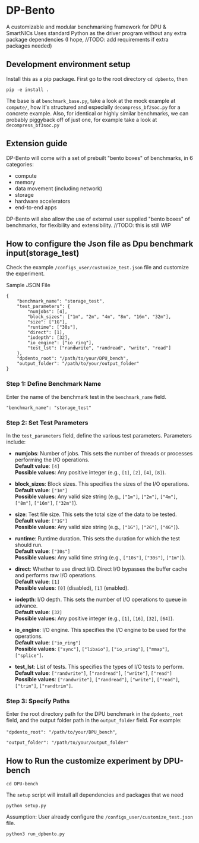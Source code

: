 # DP-Bento
A customizable and modular benchmarking framework for DPU & SmartNICs
Uses standard Python as the driver program without any extra package dependencies (I hope, //TODO: add requirements if extra packages needed)

## Development environment setup
Install this as a pip package. First go to the root directory `cd dpbento`, then
```
pip -e install .
```

The base is at `benchmark_base.py`, take a look at the mock example at `compute/`, how it's structured and especially `decompress_bf2soc.py` for a concrete example. Also, for identical or highly similar benchmarks, we can probably piggyback off of just one, for example take a look at `decompress_bf3soc.py`

## Extension guide

DP-Bento will come with a set of prebuilt "bento boxes" of benchmarks, in 6 categories:
 - compute
 - memory
 - data movement (including network)
 - storage
 - hardware accelerators
 - end-to-end apps

DP-Bento will also allow the use of external user supplied "bento boxes" of benchmarks, for flexibility and extensibility. //TODO: this is still WIP

## How to configure the Json file as Dpu benchmark input(storage_test)

Check the example `/configs_user/customize_test.json` file and customize the experiment.

Sample JSON File
```
{
    "benchmark_name": "storage_test",
    "test_parameters": {
        "numjobs": [4],
        "block_sizes": ["1m", "2m", "4m", "8m", "16m", "32m"],
        "size": ["1G"],
        "runtime": ["30s"],
        "direct": [1],
        "iodepth": [32],
        "io_engine": ["io_ring"],
        "test_lst": ["randwrite", "randread", "write", "read"]
    },
    "dpdento_root": "/path/to/your/DPU_bench",
    "output_folder": "/path/to/your/output_folder"
}
```
### Step 1: Define Benchmark Name

Enter the name of the benchmark test in the `benchmark_name` field.

`"benchmark_name": "storage_test"`

### Step 2: Set Test Parameters
In the `test_parameters` field, define the various test parameters. Parameters include:

- **numjobs**: Number of jobs. This sets the number of threads or processes performing the I/O operations.  
  **Default value**: `[4]`  
  **Possible values**: Any positive integer (e.g., `[1]`, `[2]`, `[4]`, `[8]`).

- **block_sizes**: Block sizes. This specifies the sizes of the I/O operations.  
  **Default value**: `["1m"]`  
  **Possible values**: Any valid size string (e.g., `["1m"]`, `["2m"]`, `["4m"]`, `["8m"]`, `["16m"]`, `["32m"]`).

- **size**: Test file size. This sets the total size of the data to be tested.  
  **Default value**: `["1G"]`  
  **Possible values**: Any valid size string (e.g., `["1G"]`, `["2G"]`, `["4G"]`).

- **runtime**: Runtime duration. This sets the duration for which the test should run.  
  **Default value**: `["30s"]`  
  **Possible values**: Any valid time string (e.g., `["10s"]`, `["30s"]`, `["1m"]`).

- **direct**: Whether to use direct I/O. Direct I/O bypasses the buffer cache and performs raw I/O operations.  
  **Default value**: `[1]`  
  **Possible values**: `[0]` (disabled), `[1]` (enabled).

- **iodepth**: I/O depth. This sets the number of I/O operations to queue in advance.  
  **Default value**: `[32]`  
  **Possible values**: Any positive integer (e.g., `[1]`, `[16]`, `[32]`, `[64]`).

- **io_engine**: I/O engine. This specifies the I/O engine to be used for the operations.  
  **Default value**: `["io_ring"]`  
  **Possible values**: `["sync"]`, `["libaio"]`, `["io_uring"]`, `["mmap"]`, `["splice"]`.

- **test_lst**: List of tests. This specifies the types of I/O tests to perform.  
  **Default value**: `["randwrite"]`, `["randread"]`, `["write"]`, `["read"]`  
  **Possible values**: `["randwrite"]`, `["randread"]`, `["write"]`, `["read"]`, `["trim"]`, `["randtrim"]`.
  
### Step 3: Specify Paths
Enter the root directory path for the DPU benchmark in the `dpdento_root` field, and the output folder path in the `output_folder` field. For example:

`"dpdento_root": "/path/to/your/DPU_bench"`,

`"output_folder": "/path/to/your/output_folder"`

## How to Run the customize experiment by DPU-bench

`cd DPU-bench`

The `setup` script will install all dependencies and packages that we need

`python setup.py`

Assumption: User already configure the `/configs_user/customize_test.json` file.

`python3 run_dpbento.py`


